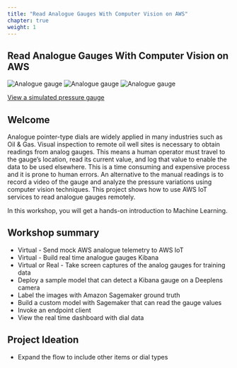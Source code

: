 ```yaml
---
title: "Read Analogue Gauges With Computer Vision on AWS"
chapter: true
weight: 1
---
```


## Read Analogue Gauges With Computer Vision on AWS

![Analogue gauge](/images/pressure-gauge.jpg?width=20pc&classes=inline)
![Analogue gauge](/images/pressure-gauge-bw.jpg?width=20pc&classes=inline)
![Analogue gauge](/images/pressure-gauge-lines.jpg?width=20pc&classes=inline)

[View a simulated pressure gauge](gauge/?bp=100)

## Welcome



Analogue pointer-type dials are widely applied in many industries such as Oil & Gas. Visual inspection to remote oil well sites is necessary to obtain readings from analog gauges. This means a human operator must travel to the gauge’s location, read its current value, and log that value to enable the data to be used elsewhere. This is a time consuming and expensive process and it is prone to human errors. An alternative to the manual readings is to record a video of the gauge and analyze the pressure variations using computer vision techniques. This project shows how to use AWS IoT services to read analogue gauges remotely.

In this workshop, you will get a hands-on introduction to Machine Learning.

## Workshop summary

* Virtual - Send mock AWS analogue telemetry to AWS IoT
* Virtual - Build real time analogue gauges Kibana
* Virtual or Real - Take screen captures of the analog gauges for training data
* Deploy a sample model that can detect a Kibana gauge on a Deeplens camera
* Label the images with Amazon Sagemaker ground truth
* Build a custom model with Sagemaker that can read the gauge values
* Invoke an endpoint client
* View the real time dashboard with dial data

## Project Ideation

* Expand the flow to include other items or dial types
